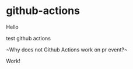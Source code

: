 # github-actions

Hello

test github actions

~Why does not Github Actions work on pr event?~

Work!
